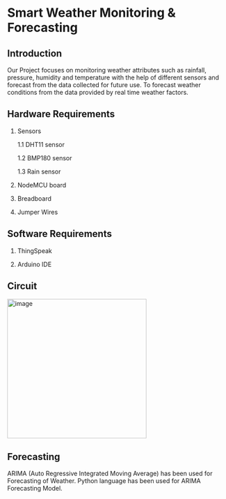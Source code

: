 # Smart Weather Monitoring & Forecasting

## Introduction

Our Project focuses on monitoring weather attributes such as rainfall,
pressure, humidity and temperature with the help of different sensors
and forecast from the data collected for future use. To forecast weather conditions from the data provided by real time
weather factors.

## Hardware Requirements
1. Sensors 
     
     1.1 DHT11 sensor
     
     1.2 BMP180 sensor
     
     1.3 Rain sensor
     
2. NodeMCU board
3. Breadboard
4. Jumper Wires

## Software Requirements

1. ThingSpeak

2. Arduino IDE

## Circuit
<img width="320" alt="image" src="https://user-images.githubusercontent.com/92060983/181479526-9163d9da-7604-4f41-84f7-603b95c421f6.png">

## Forecasting
ARIMA (Auto Regressive Integrated Moving Average) has been used for Forecasting of Weather. Python language has been used for ARIMA Forecasting Model.

